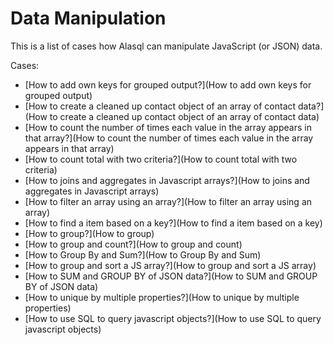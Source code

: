 # Data Manipulation

This is a list of cases how Alasql can manipulate JavaScript (or JSON) data.

Cases:
* [How to add own keys for grouped output?](How to add own keys for grouped output)
* [How to create a cleaned up contact object of an array of contact data?](How to create a cleaned up contact object of an array of contact data)
* [How to count the number of times each value in the array appears in that array?](How to count the number of times each value in the array appears in that array)
* [How to count total with two criteria?](How to count total with two criteria)
* [How to joins and aggregates in Javascript arrays?](How to joins and aggregates in Javascript arrays)
* [How to filter an array using an array?](How to filter an array using an array)
* [How to find a item based on a key?](How to find a item based on a key)
* [How to group?](How to group)
* [How to group and count?](How to group and count)
* [How to Group By and Sum?](How to Group By and Sum)
* [How to group and sort a JS array?](How to group and sort a JS array)
* [How to SUM and GROUP BY of JSON data?](How to SUM and GROUP BY of JSON data)
* [How to unique by multiple properties?](How to unique by multiple properties)
* [How to use SQL to query javascript objects?](How to use SQL to query javascript objects)